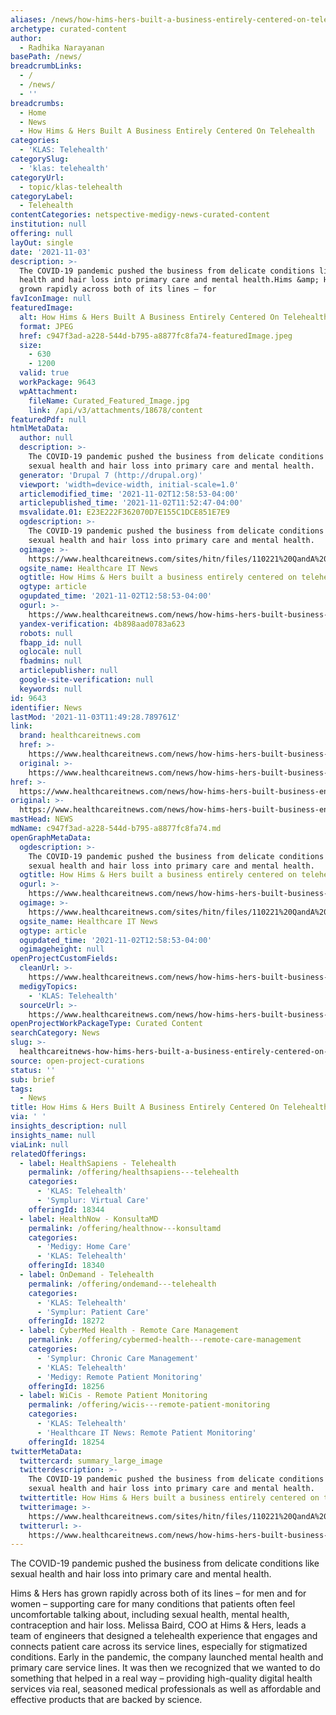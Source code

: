 ```yaml
---
aliases: /news/how-hims-hers-built-a-business-entirely-centered-on-telehealth
archetype: curated-content
author:
  - Radhika Narayanan
basePath: /news/
breadcrumbLinks:
  - /
  - /news/
  - ''
breadcrumbs:
  - Home
  - News
  - How Hims & Hers Built A Business Entirely Centered On Telehealth
categories:
  - 'KLAS: Telehealth'
categorySlug:
  - 'klas: telehealth'
categoryUrl:
  - topic/klas-telehealth
categoryLabel:
  - Telehealth
contentCategories: netspective-medigy-news-curated-content
institution: null
offering: null
layOut: single
date: '2021-11-03'
description: >-
  The COVID-19 pandemic pushed the business from delicate conditions like sexual
  health and hair loss into primary care and mental health.Hims &amp; Hers has
  grown rapidly across both of its lines – for
favIconImage: null
featuredImage:
  alt: How Hims & Hers Built A Business Entirely Centered On Telehealth
  format: JPEG
  href: c947f3ad-a228-544d-b795-a8877fc8fa74-featuredImage.jpeg
  size:
    - 630
    - 1200
  valid: true
  workPackage: 9643
  wpAttachment:
    fileName: Curated_Featured_Image.jpg
    link: /api/v3/attachments/18678/content
featuredPdf: null
htmlMetaData:
  author: null
  description: >-
    The COVID-19 pandemic pushed the business from delicate conditions like
    sexual health and hair loss into primary care and mental health.
  generator: 'Drupal 7 (http://drupal.org)'
  viewport: 'width=device-width, initial-scale=1.0'
  articlemodified_time: '2021-11-02T12:58:53-04:00'
  articlepublished_time: '2021-11-02T11:52:47-04:00'
  msvalidate.01: E23E222F362070D7E155C1DCE851E7E9
  ogdescription: >-
    The COVID-19 pandemic pushed the business from delicate conditions like
    sexual health and hair loss into primary care and mental health.
  ogimage: >-
    https://www.healthcareitnews.com/sites/hitn/files/110221%20QandA%20Telemed%20Hims%20Hers%20Melissa%201200.jpg
  ogsite_name: Healthcare IT News
  ogtitle: How Hims & Hers built a business entirely centered on telehealth
  ogtype: article
  ogupdated_time: '2021-11-02T12:58:53-04:00'
  ogurl: >-
    https://www.healthcareitnews.com/news/how-hims-hers-built-business-entirely-centered-telehealth
  yandex-verification: 4b898aad0783a623
  robots: null
  fbapp_id: null
  oglocale: null
  fbadmins: null
  articlepublisher: null
  google-site-verification: null
  keywords: null
id: 9643
identifier: News
lastMod: '2021-11-03T11:49:28.789761Z'
link:
  brand: healthcareitnews.com
  href: >-
    https://www.healthcareitnews.com/news/how-hims-hers-built-business-entirely-centered-telehealth
  original: >-
    https://www.healthcareitnews.com/news/how-hims-hers-built-business-entirely-centered-telehealth
href: >-
  https://www.healthcareitnews.com/news/how-hims-hers-built-business-entirely-centered-telehealth
original: >-
  https://www.healthcareitnews.com/news/how-hims-hers-built-business-entirely-centered-telehealth
mastHead: NEWS
mdName: c947f3ad-a228-544d-b795-a8877fc8fa74.md
openGraphMetaData:
  ogdescription: >-
    The COVID-19 pandemic pushed the business from delicate conditions like
    sexual health and hair loss into primary care and mental health.
  ogtitle: How Hims & Hers built a business entirely centered on telehealth
  ogurl: >-
    https://www.healthcareitnews.com/news/how-hims-hers-built-business-entirely-centered-telehealth
  ogimage: >-
    https://www.healthcareitnews.com/sites/hitn/files/110221%20QandA%20Telemed%20Hims%20Hers%20Melissa%201200.jpg
  ogsite_name: Healthcare IT News
  ogtype: article
  ogupdated_time: '2021-11-02T12:58:53-04:00'
  ogimageheight: null
openProjectCustomFields:
  cleanUrl: >-
    https://www.healthcareitnews.com/news/how-hims-hers-built-business-entirely-centered-telehealth
  medigyTopics:
    - 'KLAS: Telehealth'
  sourceUrl: >-
    https://www.healthcareitnews.com/news/how-hims-hers-built-business-entirely-centered-telehealth
openProjectWorkPackageType: Curated Content
searchCategory: News
slug: >-
  healthcareitnews-how-hims-hers-built-a-business-entirely-centered-on-telehealth
source: open-project-curations
status: ''
sub: brief
tags:
  - News
title: How Hims & Hers Built A Business Entirely Centered On Telehealth
via: ' '
insights_description: null
insights_name: null
viaLink: null
relatedOfferings:
  - label: HealthSapiens - Telehealth
    permalink: /offering/healthsapiens---telehealth
    categories:
      - 'KLAS: Telehealth'
      - 'Symplur: Virtual Care'
    offeringId: 18344
  - label: HealthNow - KonsultaMD
    permalink: /offering/healthnow---konsultamd
    categories:
      - 'Medigy: Home Care'
      - 'KLAS: Telehealth'
    offeringId: 18340
  - label: OnDemand - Telehealth
    permalink: /offering/ondemand---telehealth
    categories:
      - 'KLAS: Telehealth'
      - 'Symplur: Patient Care'
    offeringId: 18272
  - label: CyberMed Health - Remote Care Management
    permalink: /offering/cybermed-health---remote-care-management
    categories:
      - 'Symplur: Chronic Care Management'
      - 'KLAS: Telehealth'
      - 'Medigy: Remote Patient Monitoring'
    offeringId: 18256
  - label: WiCis - Remote Patient Monitoring
    permalink: /offering/wicis---remote-patient-monitoring
    categories:
      - 'KLAS: Telehealth'
      - 'Healthcare IT News: Remote Patient Monitoring'
    offeringId: 18254
twitterMetaData:
  twittercard: summary_large_image
  twitterdescription: >-
    The COVID-19 pandemic pushed the business from delicate conditions like
    sexual health and hair loss into primary care and mental health.
  twittertitle: How Hims & Hers built a business entirely centered on telehealth
  twitterimage: >-
    https://www.healthcareitnews.com/sites/hitn/files/110221%20QandA%20Telemed%20Hims%20Hers%20Melissa%201200.jpg
  twitterurl: >-
    https://www.healthcareitnews.com/news/how-hims-hers-built-business-entirely-centered-telehealth
---
```

<p>The COVID-19 pandemic pushed the business from delicate conditions like sexual health and hair loss into primary care and mental health.</p><p>Hims &amp; Hers has grown rapidly across both of its lines – for men and for women – supporting care for many conditions that patients often feel uncomfortable talking about, including sexual health, mental health, contraception and hair loss.
Melissa Baird, COO at Hims &amp; Hers, leads a team of engineers that designed a telehealth experience that engages and connects patient care across its service lines, especially for stigmatized conditions.
Early in the pandemic, the company launched mental health and primary care service lines.
It was then we recognized that we wanted to do something that helped in a real way – providing high-quality digital health services via real, seasoned medical professionals as well as affordable and effective products that are backed by science.</p>